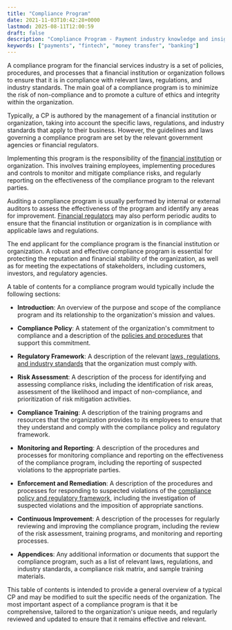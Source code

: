 ```yaml
---
title: "Compliance Program"
date: 2021-11-03T10:42:28+0000
lastmod: 2025-08-11T12:00:59
draft: false
description: "Compliance Program - Payment industry knowledge and insights"
keywords: ["payments", "fintech", "money transfer", "banking"]
---
```


A compliance program for the financial services industry is a set of policies, procedures, and processes that a financial institution or organization follows to ensure that it is in compliance with relevant laws, regulations, and industry standards. The main goal of a compliance program is to minimize the risk of non-compliance and to promote a culture of ethics and integrity within the organization.

Typically, a CP is authored by the management of a financial institution or organization, taking into account the specific laws, regulations, and industry standards that apply to their business. However, the guidelines and laws governing a compliance program are set by the relevant government agencies or financial regulators.

Implementing this program is the responsibility of the [financial institution](https://faisalkhanllc.xyz/resources/payments-wiki/f/financial-institution-fi/) or organization. This involves training employees, implementing procedures and controls to monitor and mitigate compliance risks, and regularly reporting on the effectiveness of the compliance program to the relevant parties.

Auditing a compliance program is usually performed by internal or external auditors to assess the effectiveness of the program and identify any areas for improvement. [Financial regulators](https://faisalkhanllc.xyz/resources/payments-wiki/f/financial-regulator/) may also perform periodic audits to ensure that the financial institution or organization is in compliance with applicable laws and regulations.

The end applicant for the compliance program is the financial institution or organization. A robust and effective compliance program is essential for protecting the reputation and financial stability of the organization, as well as for meeting the expectations of stakeholders, including customers, investors, and regulatory agencies.

A table of contents for a compliance program would typically include the following sections:

- **Introduction**: An overview of the purpose and scope of the compliance program and its relationship to the organization's mission and values.

- **Compliance Policy**: A statement of the organization's commitment to compliance and a description of the [policies and procedures](https://faisalkhanllc.xyz/resources/payments-wiki/c/compliance-policies-procedures/) that support this commitment.

- **Regulatory Framework**: A description of the relevant [laws, regulations, and industry standards](https://faisalkhanllc.xyz/resources/payments-wiki/f/financial-regulatory-frameworks/) that the organization must comply with.

- **Risk Assessment**: A description of the process for identifying and assessing compliance risks, including the identification of risk areas, assessment of the likelihood and impact of non-compliance, and prioritization of risk mitigation activities.

- **Compliance Training**: A description of the training programs and resources that the organization provides to its employees to ensure that they understand and comply with the compliance policy and regulatory framework.

- **Monitoring and Reporting**: A description of the procedures and processes for monitoring compliance and reporting on the effectiveness of the compliance program, including the reporting of suspected violations to the appropriate parties.

- **Enforcement and Remediation**: A description of the procedures and processes for responding to suspected violations of the [compliance policy and regulatory framework](https://faisalkhanllc.xyz/resources/payments-wiki/r/regulatory-enforcement/), including the investigation of suspected violations and the imposition of appropriate sanctions.

- **Continuous Improvement**: A description of the processes for regularly reviewing and improving the compliance program, including the review of the risk assessment, training programs, and monitoring and reporting processes.

- **Appendices**: Any additional information or documents that support the compliance program, such as a list of relevant laws, regulations, and industry standards, a compliance risk matrix, and sample training materials.

This table of contents is intended to provide a general overview of a typical CP and may be modified to suit the specific needs of the organization. The most important aspect of a compliance program is that it be comprehensive, tailored to the organization's unique needs, and regularly reviewed and updated to ensure that it remains effective and relevant.